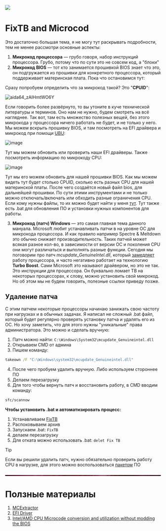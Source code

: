 ![](https://github.com/MrWindowsD/TomnorOS/blob/main/image/header.gif)

# FixTB and Microcod

Это достаточно большая тема, я не могу тут раскрывать подробности, тем не менее рассмотри основные аcпекты:

1. **Микрокод процессора** — грубо говоря, набор инструкций процессора. Грубо, потому что по сути это не совсем код, а "блоки"
2. **Микрокод BIOS** — тот кто занимается прошивкой BIOS знает что это, он подгружается из прошивки для конкретного процессора, который поддерживает материнская плата. Пока что остановимся тут:

Сразу попробуем определить что за микрокод такой? Это "**CPUID**":

![aida64_zAIHmtWO6Y](https://github.com/user-attachments/assets/ecf66508-5550-40f6-a077-cf8cad75e578)

Если говорить более развёрнуто, то вы утоните в куче технической литературы и терминов. Оно нам не нужно, будем смотреть на всё нагляднее. Так вот, там есть множество полезных вещей, без этого микрокода у процессора ничего работать не будет, и не только у него. Мы можем вскрыть прошивку BIOS, и там посмотреть на EFI драйвера и микрокод при помощи [UBU](https://forums.overclockers.ru/viewtopic.php?f=1&t=479847&start=13460): 

![image](https://github.com/user-attachments/assets/ec9477d0-2564-4625-97b4-97c0087a22ff)

Тут мы можем обновить или проверить наши EFI драйверы. Также посмотреть информацию по микрокоду CPU: 

![image](https://github.com/user-attachments/assets/0addb05f-1963-4783-bcb2-391ae4e8fc89)

Тут мы его можем обновить для нашей прошивки BIOS. Как мы можем видеть тут будет столько CPUID, сколько есть разных CPU для нашей материнской платы. После чего создаётся новый файл bios, для дальнейшей прошивки.
По сути этими инструментами и не только можно отключать/включать или обходить разные ограничения CPU. Если кому нужны файлы, то их можно будет найти у меня [тут](https://github.com/MrWindowsD/TomnorOS/blob/main/FixTB%20and%20Microcod.md). Тут также есть .bat для обновления ПО и установки нужных компонентов для работы.

3. **Микрокод (патч) Windows** — это самая главная тема данного мануала. Microsoft любит устанавливать патчи в на уровне ОС для микрокода процессора. И как правило например Spectre & Meltdown это обычно снижает производительность.
Таких патчей может всякая разное кол-во, в зависимости от версии ОС и поколения CPU они могут различаться и выполнять разные функции. Сегодня мы поговорим про патч _mcupdate_Genuinelntel.dll_, который [замедляет](https://habr.com/ru/news/564180/) работу процессора, и часто негативно работает на технологию **Turbo Boost**. Сами Microsoft это называют драйвером, но это не так. Это инструкции для процессора.
Он буквально ломает TB на некоторых процессорах, к слову, можно установить свой микрокод. Но об этом мы не будем говорить, полезные ссылки приведу позже. 

## Удаление патча
С этим патчем некоторые процессоры начинаю занижать свою частоту при нагрузках и в обычных задачах. Я написал не сложный .bat файл, который будет регулярно проверять установку патча и удалять его из ОС. Но хочу заметить, что для этого нужны "уникальные" права администратора.
Это можно и сделать вручную:
1. Патч можно найти: ``` C:\Windows\System32\mcupdate_Genuineintel.dll ```
2. Открываем CMD от админа
3. Пишем команду:
```cmd
takeown /F "C:\Windows\system32\mcupdate_Genuineintel.dll"
```
4. После чего пробуем удалить вручную. Либо используем стороннее ПО
5. Делаем перезагрузку
6. Для того чтобы вернуть патч и восстановить работу, в CMD вводим команду:

 ```cmd
sfc/scannow
```

**Чтобы установить .bat и автоматизировать процесс:**
1. Устанавливаем [FixTB](https://github.com/MrWindowsD/TomnorOS/blob/b1e676f2214c8ce67036589b794c3ee158738128/FixTB%20ver%201.0-beta.rar)
2. Распоковываем архив
3. Запускаем .bat: ```FixTB```
4. делаем перезагрузку
5. Для отката можно использовать .bat: ```delet Fix TB```

> [!TIP]
> Если вы решили удалить патч, нужно обязательно проверить работу CPU в нагрузке, для этого можно воспользоваться [пакетом](https://github.com/MrWindowsD/TomnorOS/releases/tag/Soft) ПО

![](https://github.com/MrWindowsD/TomnorOS/blob/main/image/hr_00000.png)

# Ползные материалы
1. [MCExtractor](https://github.com/platomav/MCExtractor)
2. [EFI Driver](https://winraid.level1techs.com/t/tool-guide-news-uefi-bios-updater-ubu/30357)
3. [Intel/AMD CPU Microcode conversion and utilization without modding the BIOS](https://winraid.level1techs.com/t/guide-intel-amd-cpu-microcode-conversion-and-utilization-without-modding-the-bios/31865)
